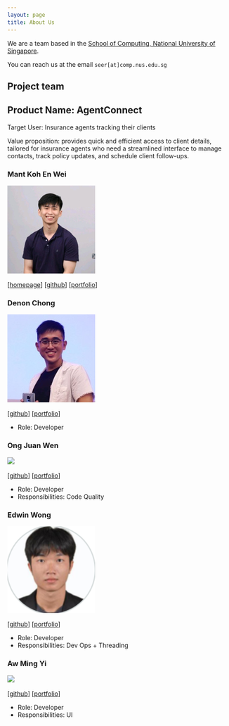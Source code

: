 ```yaml
---
layout: page
title: About Us
---
```


We are a team based in the [School of Computing, National University of Singapore](https://www.comp.nus.edu.sg).

You can reach us at the email `seer[at]comp.nus.edu.sg`

## Project team


## Product Name: AgentConnect

Target User: Insurance agents tracking their clients 

Value proposition: provides quick and efficient access to client details, tailored for insurance agents who need a streamlined interface to manage contacts, track policy updates, and schedule client follow-ups.



### Mant Koh En Wei

<img src="images/m-kew.png" width="200px">

[[homepage](http://www.comp.nus.edu.sg/~damithch)]
[[github](https://github.com/m-kew)]
[[portfolio](team/m-kew.md)]




### Denon Chong

<img src="images/ssirmentos.png" width="200px">


[[github](https://github.com/ssirmentos)]
[[portfolio](team/ssirmentos.md)]


* Role: Developer

### Ong Juan Wen

<img src="images/the0nlyjuan.png" width="200px">

[[github](http://github.com/the0nlyjuan)] [[portfolio](team/the0nlyjuan.md)]

* Role: Developer
* Responsibilities: Code Quality

### Edwin Wong

<img src="images/edwin1022.png" width="200px">

[[github](http://github.com/Edwin1022)]
[[portfolio](team/edwinwong.md)]

* Role: Developer
* Responsibilities: Dev Ops + Threading

### Aw Ming Yi

<img src="images/mingyiaw.png" width="200px">

[[github](http://github.com/MingYiAw)]
[[portfolio](team/mingyiaw.md)]

* Role: Developer
* Responsibilities: UI

